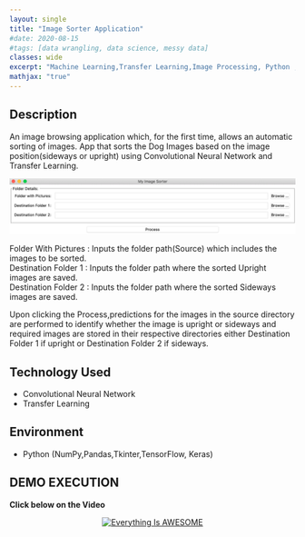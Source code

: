 ```yaml
---
layout: single
title: "Image Sorter Application"
#date: 2020-08-15
#tags: [data wrangling, data science, messy data]
classes: wide
excerpt: "Machine Learning,Transfer Learning,Image Processing, Python ,App Dvelopment"
mathjax: "true"
---
```

## Description
An image browsing application which, for the first time, allows an automatic sorting of images. App that sorts the Dog Images based on the image position(sideways or upright) using Convolutional Neural Network and Transfer Learning.

![alt text](/images/Image_Sorter_App/App-UI-Screenshot.png)

Folder With Pictures : Inputs the folder path(Source) which includes the images to be sorted.<br>
Destination Folder 1 : Inputs the folder path where the sorted Upright images are saved.<br>
Destination Folder 2 : Inputs the folder path where the sorted Sideways images are saved.<br>

Upon clicking the Process,predictions for the images in the source directory are performed to identify whether the image is upright or sideways and required images are stored in their respective directories either Destination Folder 1 if upright or Destination Folder 2 if sideways.

## Technology Used
 - Convolutional Neural Network 
 - Transfer Learning        

## Environment 
 - Python (NumPy,Pandas,Tkinter,TensorFlow, Keras)

## DEMO EXECUTION
**Click below on the Video**<br>
<div align="center">
      <a href="https://youtu.be/Naf5__i5vDU">
     <img 
      src="https://img.youtube.com/vi/Naf5__i5vDU/0.jpg" 
      alt="Everything Is AWESOME" 
      style="width:50%;">
      </a>
    </div>


